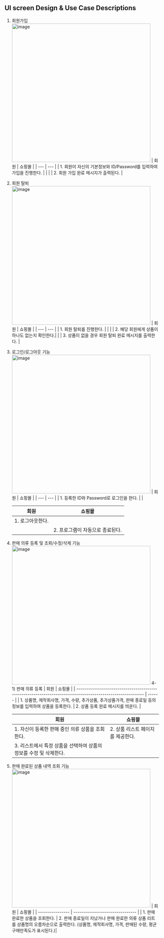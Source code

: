 ## UI screen Design & Use Case Descriptions

1. 회원가입
   <img width="452" alt="image" src="https://user-images.githubusercontent.com/62105312/166070232-20476181-36dc-4e5d-a883-4bfc760e23e8.jpg">
   | 회원 | 쇼핑몰 |
   | --- | --- |
   | 1. 회원이 자신의 기본정보와 ID/Password를 입력하여 가입을 진행한다. | |
   | | 2. 회원 가입 완료 메시지가 출력된다. |

2. 회원 탈퇴
   <img width="452" alt="image" src="https://user-images.githubusercontent.com/62105312/166081484-6b4fd6c3-cc99-434b-ad3c-4471e7dd2106.jpg">
   | 회원 | 쇼핑몰 |
   | --- | --- |
   | 1. 회원 탈퇴를 진행한다. | |
   | | 2. 해당 회원에게 상품이 하나도 없는지 확인한다.|
   | | 3. 상품이 없을 경우 회원 탈퇴 완료 메시지를 출력한다. |

3. 로그인/로그아웃 기능
   <img width="452" alt="image" src="https://user-images.githubusercontent.com/62105312/166128401-1a0dcb6d-6a36-4992-a080-caf72ce929d6.jpg">
   | 회원 | 쇼핑몰 |
   | --- | --- |
   | 1. 등록한 ID와 Password로 로그인을 한다. | |

   | 회원             | 쇼핑몰                           |
   | ---------------- | -------------------------------- |
   | 1. 로그아웃한다. |                                  |
   |                  | 2. 프로그램이 자동으로 종료된다. |

4. 판매 의류 등록 및 조회/수정/삭제 기능
   <img width="452" alt="image" src="https://user-images.githubusercontent.com/62105312/166128434-e10f0a66-8145-4466-ac95-c7f98d93bdd2.jpg">
   4-1) 판매 의류 등록
   | 회원 | 쇼핑몰 |
   | ------------------------------------------------------------------------------------------------------------ | ------ |
   | 1. 상품명, 제작회사명, 가격, 수량, 추가상품, 추가상품가격, 판매 종료일 등의 정보를 입력하여 상품을 등록한다. | 2. 상품 등록 완료 메시지를 띄운다. |

   | 회원                                                               | 쇼핑몰                            |
   | ------------------------------------------------------------------ | --------------------------------- |
   | 1. 자신이 등록한 판매 중인 의류 상품을 조회한다.                   | 2. 상품 리스트 페이지를 제공한다. |
   | 3. 리스트에서 특정 상품을 선택하여 상품의 정보를 수정 및 삭제한다. |                                   |

5. 판매 완료된 상품 내역 조회 기능
   <img width="452" alt="image" src="https://user-images.githubusercontent.com/62105312/166128830-18273118-eab0-4ac8-bca8-ed2018fae671.jpg">
   | 회원 | 쇼핑몰 |
   | ---------------- | -------------------------------- |
   | 1. 판매 완료한 상품을 조회한다. | 2. 판매 종료일이 지났거나 판매 완료한 의류 상품 리트를 상품명의 오름차순으로 출력한다. (상품명, 제작회사명, 가격, 판매된 수량, 평균 구매만족도가 표시된다.)|
